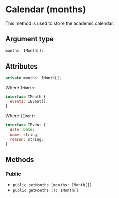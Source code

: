 # Calendar (months)

This method is used to store the academic calendar.

## Argument type

```js
months: IMonth[];
```

## Attributes

```js
private months: IMonth[];
```

Where `IMonth`:

```js
interface IMonth {
  events: IEvent[];
}
```

Where `IEvent`:

```js
interface IEvent {
  date: Date;
  name: string;
  reason: string;
}
```

## Methods

### Public

- `public setMonths (months: IMonth[])`
- `public getMonths (): IMonth[]`
